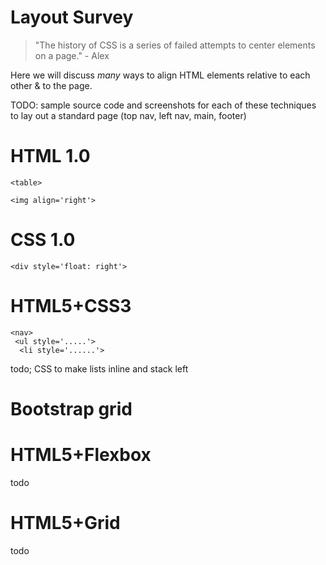 # Layout Survey

> "The history of CSS is a series of failed attempts to center elements on a page." - Alex

Here we will discuss *many* ways to align HTML elements relative to each other & to the page.

TODO: sample source code and screenshots for each of these techniques to lay out a standard page (top nav, left nav, main, footer)

# HTML 1.0

```
<table>
```

```
<img align='right'>
```

# CSS 1.0

```
<div style='float: right'>
```

# HTML5+CSS3

```
<nav>
 <ul style='.....'>
  <li style='......'>
```

todo; CSS to make lists inline and stack left

# Bootstrap grid

# HTML5+Flexbox

todo

# HTML5+Grid

todo

